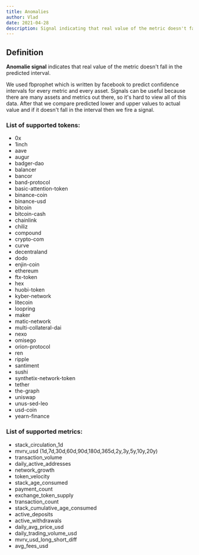 ```yaml
---
title: Anomalies
author: Vlad
date: 2021-04-28
description: Signal indicating that real value of the metric doesn't fall in the predicted interval
---
```


## Definition

**Anomalie signal** indicates that real value of the metric doesn't fall in the predicted interval.

We used fbprophet which is written by facebook to predict confidence intervals for every metric and every asset.
Signals can be useful because there are many assets and metrics out there, so it's hard to view all of this data.
After that we compare predicted lower and upper values to actual value and if it doesn't fall in the interval then we fire a signal. 

### List of supported tokens:
* 0x
* 1inch
* aave
* augur
* badger-dao
* balancer
* bancor
* band-protocol
* basic-attention-token
* binance-coin
* binance-usd
* bitcoin
* bitcoin-cash
* chainlink
* chiliz
* compound
* crypto-com
* curve
* decentraland
* dodo
* enjin-coin
* ethereum
* ftx-token
* hex
* huobi-token
* kyber-network
* litecoin
* loopring
* maker
* matic-network
* multi-collateral-dai
* nexo
* omisego
* orion-protocol
* ren
* ripple
* santiment
* sushi
* synthetix-network-token
* tether
* the-graph
* uniswap
* unus-sed-leo
* usd-coin
* yearn-finance

### List of supported metrics:
* stack_circulation_1d
* mvrv_usd (1d,7d,30d,60d,90d,180d,365d,2y,3y,5y,10y,20y)
* transaction_volume
* daily_active_addresses
* network_growth
* token_velocity
* stack_age_consumed
* payment_count
* exchange_token_supply
* transaction_count
* stack_cumulative_age_consumed
* active_deposits
* active_withdrawals
* daily_avg_price_usd
* daily_trading_volume_usd
* mvrv_usd_long_short_diff
* avg_fees_usd
